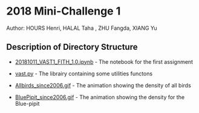 # 2018 Mini-Challenge 1
Author: HOURS Henri, HALAL Taha , ZHU Fangda, XIANG Yu

## Description of Directory  Structure

- [20181011_VAST1_FITH_1.0.ipynb](20181012_VAST1_FITH_1.0.ipynb) - The notebook for the first assignment  

- [vast.py](vast.py) - The librairy containing some utilities functons

- [Allbirds_since2006.gif](Allbirds_since2006.gif) - The animation showing the density of all birds

- [BluePipit_since2006.gif](BluePipit_since2006.gif) - The animation showing the density for the Blue-pipit